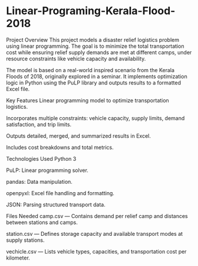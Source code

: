 # Linear-Programing-Kerala-Flood-2018
Project Overview
This project models a disaster relief logistics problem using linear programming. The goal is to minimize the total transportation cost while ensuring relief supply demands are met at different camps, under resource constraints like vehicle capacity and availability.

The model is based on a real-world inspired scenario from the Kerala Floods of 2018, originally explored in a seminar. It implements optimization logic in Python using the PuLP library and outputs results to a formatted Excel file.

Key Features
Linear programming model to optimize transportation logistics.

Incorporates multiple constraints: vehicle capacity, supply limits, demand satisfaction, and trip limits.

Outputs detailed, merged, and summarized results in Excel.

Includes cost breakdowns and total metrics.

Technologies Used
Python 3

PuLP: Linear programming solver.

pandas: Data manipulation.

openpyxl: Excel file handling and formatting.

JSON: Parsing structured transport data.

Files Needed
camp.csv — Contains demand per relief camp and distances between stations and camps.

station.csv — Defines storage capacity and available transport modes at supply stations.

vechicle.csv — Lists vehicle types, capacities, and transportation cost per kilometer.

